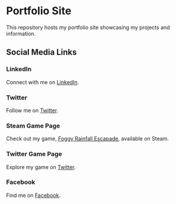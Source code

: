 # Portfolio Site

This repository hosts my portfolio site showcasing my projects and information. 

## Social Media Links

### LinkedIn
Connect with me on [LinkedIn](https://www.linkedin.com/in/al-hasan-sony/).

### Twitter
Follow me on [Twitter](https://twitter.com/AlHasanSony).

### Steam Game Page
Check out my game, [Foggy Rainfall Escapade](https://store.steampowered.com/app/2499310/Foggy_Rainfall_Escapade/), available on Steam.

### Twitter Game Page
Explore my game on [Twitter](https://twitter.com/foggy_rainfall).

### Facebook
Find me on [Facebook](https://www.facebook.com/al.hasan00/).
